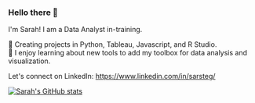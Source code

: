### Hello there 👋

I'm Sarah! I am a Data Analyst in-training. 

🌱 Creating projects in Python, Tableau, Javascript, and R Studio.<br>
📖 I enjoy learning about new tools to add my toolbox for data analysis and visualization. <br>

Let's connect on LinkedIn: https://www.linkedin.com/in/sarsteg/

[![Sarah's GitHub stats](https://github-readme-stats.vercel.app/api?username=sarsteg)](https://github.com/sarsteg/github-readme-stats&count_private=true&show_icons=true&theme=radical)
